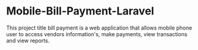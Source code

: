 # Mobile-Bill-Payment-Laravel
This project title bill payment is a web application that allows mobile phone user to access vendors information's, make payments, view transactions and view reports.
